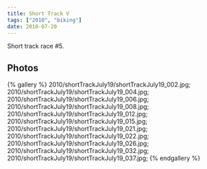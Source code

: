 ```yaml
---
title: Short Track V
tags: ["2010", "biking"]
date: 2010-07-20
---
```

Short track race #5.

## Photos 

{% gallery %} 
2010/shortTrackJuly19/shortTrackJuly19_002.jpg;
2010/shortTrackJuly19/shortTrackJuly19_004.jpg;
2010/shortTrackJuly19/shortTrackJuly19_006.jpg;
2010/shortTrackJuly19/shortTrackJuly19_008.jpg;
2010/shortTrackJuly19/shortTrackJuly19_012.jpg;
2010/shortTrackJuly19/shortTrackJuly19_015.jpg;
2010/shortTrackJuly19/shortTrackJuly19_021.jpg;
2010/shortTrackJuly19/shortTrackJuly19_022.jpg;
2010/shortTrackJuly19/shortTrackJuly19_026.jpg;
2010/shortTrackJuly19/shortTrackJuly19_032.jpg;
2010/shortTrackJuly19/shortTrackJuly19_037.jpg;
{% endgallery %}
